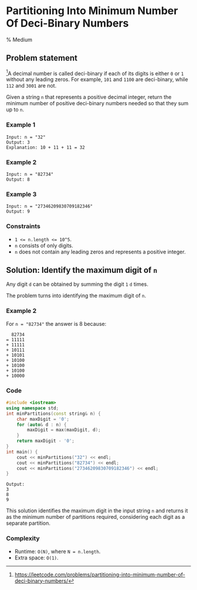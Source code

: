 # Partitioning Into Minimum Number Of Deci-Binary Numbers
% Medium

## Problem statement

[^url]A decimal number is called deci-binary if each of its digits is either `0` or `1` without any leading zeros. For example, `101` and `1100` are deci-binary, while `112` and `3001` are not.

Given a string `n` that represents a positive decimal integer, return the minimum number of positive deci-binary numbers needed so that they sum up to `n`.

[^url]: https://leetcode.com/problems/partitioning-into-minimum-number-of-deci-binary-numbers/
### Example 1
```text
Input: n = "32"
Output: 3
Explanation: 10 + 11 + 11 = 32
```

### Example 2
```text
Input: n = "82734"
Output: 8
```

### Example 3
```text
Input: n = "27346209830709182346"
Output: 9
``` 

### Constraints

* `1 <= n.length <= 10^5`.
* `n` consists of only digits.
* `n` does not contain any leading zeros and represents a positive integer.

## Solution: Identify the maximum digit of `n`

Any digit `d` can be obtained by summing the digit `1` `d` times.

The problem turns into identifying the maximum digit of `n`.

### Example 2
For `n = "82734"` the answer is 8 because:

```text
  82734
= 11111 
+ 11111 
+ 10111 
+ 10101 
+ 10100
+ 10100
+ 10100
+ 10000
```

### Code
```cpp
#include <iostream>
using namespace std;
int minPartitions(const string& n) {
    char maxDigit = '0';
    for (auto& d : n) {
        maxDigit = max(maxDigit, d);
    }
    return maxDigit - '0';
}
int main() {
    cout << minPartitions("32") << endl;
    cout << minPartitions("82734") << endl;
    cout << minPartitions("27346209830709182346") << endl;
}
```
```text
Output:
3
8
9
```

This solution identifies the maximum digit in the input string `n` and returns it as the minimum number of partitions required, considering each digit as a separate partition.

### Complexity
* Runtime: `O(N)`, where `N = n.length`.
* Extra space: `O(1)`.
